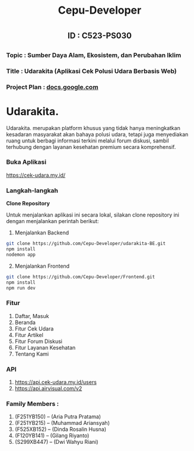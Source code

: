 <h1 align="center">Cepu-Developer<h1>

<h2 align="center">ID : C523-PS030<h2>

### Topic : Sumber Daya Alam, Ekosistem, dan Perubahan Iklim

### Title : Udarakita (Aplikasi Cek Polusi Udara Berbasis  Web)

### Project Plan : [docs.google.com](https://docs.google.com/document/d/1xePZGZGLGzMQCTAjFhZo_xTJo4qgcPg8o1gp-1YZg9Y/edit?usp=sharing](https://drive.google.com/file/d/1mcUjfivCdBBb8GfKSI6-b_iIzYmuzucr/view?usp=sharing))

# Udarakita.
Udarakita. merupakan platform khusus yang tidak hanya meningkatkan kesadaran masyarakat akan bahaya polusi udara, tetapi juga menyediakan ruang untuk berbagi informasi terkini melalui forum diskusi, sambil terhubung dengan layanan kesehatan premium secara komprehensif. 

### Buka Aplikasi
https://cek-udara.my.id/

### Langkah-langkah
**Clone Repository**

Untuk menjalankan aplikasi ini secara lokal, silakan clone repository ini dengan menjalankan perintah berikut:
1. Menjalankan Backend
```bash
git clone https://github.com/Cepu-Developer/udarakita-BE.git
npm install
nodemon app
```
2. Menjalankan Frontend
```bash
git clone https://github.com/Cepu-Developer/Frontend.git
npm install
npm run dev
```

### Fitur
1. Daftar, Masuk
2. Beranda
3. Fitur Cek Udara
4. Fitur Artikel
5. Fitur Forum Diskusi
6. Fitur Layanan Kesehatan
7. Tentang Kami

### API
1. https://api.cek-udara.my.id/users
2. https://api.airvisual.com/v2
  
### Family Members :
1. (F251YB150) – (Aria Putra Pratama) 
2. (F251YB215) – (Muhammad Ariansyah) 
3. (F525XB152) – (Dinda Rosalin Husna) 
4. (F120YB141) – (Gilang Riyanto) 
5. (S299XB447) – (Dwi Wahyu Riani)
